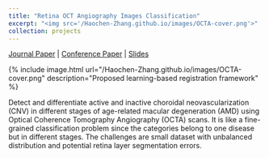 ```yaml
---
title: "Retina OCT Angiography Images Classification"
excerpt: "<img src='/Haochen-Zhang.github.io/images/OCTA-cover.png'>"
collection: projects
---
```


[Journal Paper](https://ieeexplore.ieee.org/abstract/document/9357976) &#124; [Conference Paper](https://ieeexplore.ieee.org/abstract/document/9054077) &#124; [Slides](https://yiqian-wang.github.io/files/ICASSP_slides_final.pdf)

{% include image.html url="/Haochen-Zhang.github.io/images/OCTA-cover.png" description="Proposed learning-based registration framework" %}

Detect and differentiate active and inactive choroidal neovascularization (CNV) in different stages of age-related macular degeneration (AMD) using Optical Coherence Tomography Angiography (OCTA) scans. It is like a fine-grained classification problem since the categories belong to one disease but in different stages. The challenges are small dataset with unbalanced distribution and potential retina layer segmentation errors.
